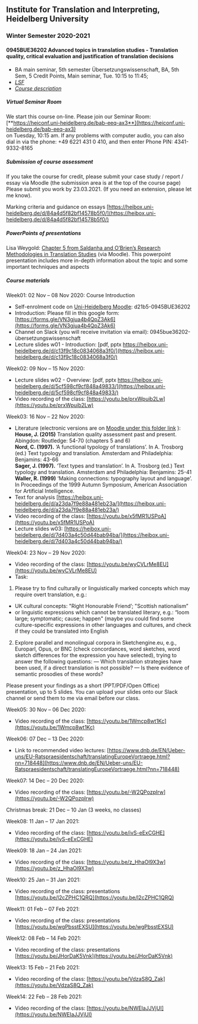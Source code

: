 ## Institute for Translation and Interpreting, Heidelberg University
### Winter Semester 2020-2021
#### 0945BUE36202 Advanced topics in translation studies - Translation quality, critical evaluation and justification of translation decisions
- BA main seminar, 5th semester Übersetzungswissenschaft, BA, 5th Sem, 5 Credit Points, Main seminar, Tue.	10:15 to 11:45;
- [*LSF*](https://lsf.uni-heidelberg.de/qisserver/rds?state=verpublish&status=init&vmfile=no&publishid=320587&moduleCall=webInfo&publishConfFile=webInfo&publishSubDir=veranstaltung)
- [*Course description*](../teach2020-21-WS.md#0945BUE36202)

##### Virtual Seminar Room

We start this course on-line. Please join our Seminar Room:  
[**https://heiconf.uni-heidelberg.de/bab-eeq-ax3**](https://heiconf.uni-heidelberg.de/bab-eeq-ax3)  
on Tuesday, 10:15 am. If any problems with computer audio, you can also dial in via the phone: +49 6221 431 0 410, and then enter Phone PIN: 4341-9332-8165

##### Submission of course assessment

If you take the course for credit, please submit your case study / report / essay via Moodle (the submission area is at the top of the course page)
Please submit you work by 23.03.2021. (If you need an extension, please let me know).

Marking criteria and guidance on essays [https://heibox.uni-heidelberg.de/d/84a4d5f82bf14578b5f0/](https://heibox.uni-heidelberg.de/d/84a4d5f82bf14578b5f0/)

##### PowerPoints of presentations

Lisa Weygold: [Chapter 5 from Saldanha and O’Brien’s Research Methodologies in Translation Studies](https://moodle.uni-heidelberg.de/pluginfile.php/434381/mod_folder/content/0/Participant-oriented%20Research_Weygold.pptx?forcedownload=1)  (via Moodle). This powerpoint presentation includes more in-depth information about the topic and some important techniques and aspects


##### Course materials

Week01: 02 Nov – 08 Nov 2020: Course Introduction  
- Self-enrolment code on [Uni-Heidelberg Moodle](https://moodle.uni-heidelberg.de/): d21b5-0945BUE36202
- Introduction: Please fill in this google form: [https://forms.gle/VN3gjua4b4QpZ3Ak6](https://forms.gle/VN3gjua4b4QpZ3Ak6)
- Channel on Slack (you will receive invitation via email): 0945bue36202-übersetzungswissenschaft
- Lecture slides w01 - Introduction: [pdf, pptx https://heibox.uni-heidelberg.de/d/c13f9c18c0834068a3f0/](https://heibox.uni-heidelberg.de/d/c13f9c18c0834068a3f0/)  

Week02: 09 Nov – 15 Nov 2020:
- Lecture slides w02 - Overview: [pdf, pptx https://heibox.uni-heidelberg.de/d/5cf598cf9cf848a49833/](https://heibox.uni-heidelberg.de/d/5cf598cf9cf848a49833/)  
- Video recording of the class: [https://youtu.be/prxWpuib2Lw](https://youtu.be/prxWpuib2Lw)  

Week03: 16 Nov – 22 Nov 2020:
- Literature (electronic versions are on [Moodle under this folder link](https://moodle.uni-heidelberg.de/mod/folder/view.php?id=229784) ):
**House, J. (2015)** Translation quality assessment past and present. Abingdon: Routledge: 54-70 (chapters 5 and 6)  
**Nord, C. (1997).** ‘A functional typology of translations’. In A. Trosborg (ed.) Text typology and translation. Amsterdam and Philadelphia: Benjamins: 43-66  
**Sager, J. (1997).** ‘Text types and translation’. In A. Trosborg (ed.) Text typology and translation. Amsterdam and Philadelphia: Benjamins: 25-41  
**Waller, R. (1999)** ‘Making connections: typography layout and language’. In Proceedings of the 1999 Autumn Symposium, American Association for Artificial Intelligence.  
- Text for analysis [https://heibox.uni-heidelberg.de/d/a23da7f9e88a481eb23a/](https://heibox.uni-heidelberg.de/d/a23da7f9e88a481eb23a/)
- Video recording of the class: [https://youtu.be/x5fMR1USPoA](https://youtu.be/x5fMR1USPoA)  
- Lecture slides w03: [https://heibox.uni-heidelberg.de/d/7d403a4c50d44bab94ba/](https://heibox.uni-heidelberg.de/d/7d403a4c50d44bab94ba/)

Week04: 23 Nov – 29 Nov 2020:
- Video recording of the class: [https://youtu.be/wyCVLrMe8EU](https://youtu.be/wyCVLrMe8EU)
- Task:

1. Please try to find culturally or linguistically marked concepts which may require overt translation, e.g.:
- UK cultural concepts: "Right Honourable Friend’; "Scottish nationalism”
- or linguistic expressions which cannot be translated literary, e.g.: “loom large; symptomatic; cause; happen"
	(maybe you could find some culture-specific expressions in other languages and cultures, and check if they could be translated into English

2. Explore parallel and monolingual corpora in Sketchengine.eu, e.g., Europarl, Opus, or BNC
(check concordances, word sketches, word sketch differences for the expression you have selected), trying to answer the following questions:
— Which translation strategies have been used, if a direct translation is not possible?
— Is there evidence of semantic prosodies of these words?

Please present your findings as a short (PPT/PDF/Open Office) presentation, up to 5 slides.
You can upload your slides onto our Slack channel or send them to me via email before our class.

Week05: 30 Nov – 06 Dec 2020:
- Video recording of the class: [https://youtu.be/1Wmcp8wt1Kc](https://youtu.be/1Wmcp8wt1Kc)

Week06: 07 Dec – 13 Dec 2020:
- Link to recommended video lectures: [https://www.dnb.de/EN/Ueber-uns/EU-Ratspraesidentschaft/translatingEuropeVortraege.html?nn=718448](https://www.dnb.de/EN/Ueber-uns/EU-Ratspraesidentschaft/translatingEuropeVortraege.html?nn=718448)

Week07: 14 Dec – 20 Dec 2020:
- Video recording of the class: [https://youtu.be/-W2QPozpIrw](https://youtu.be/-W2QPozpIrw)

Christmas break: 21 Dec – 10 Jan (3 weeks, no classes)  

Week08: 11 Jan – 17 Jan 2021:
- Video recording of the class: [https://youtu.be/ivS-eExCGHE](https://youtu.be/ivS-eExCGHE)

Week09: 18 Jan – 24 Jan 2021:
- Video recording of the class: [https://youtu.be/z_HhaOl9X3w](https://youtu.be/z_HhaOl9X3w)

Week10: 25 Jan – 31 Jan 2021:
- Video recording of the class: presentations [https://youtu.be/l2cZPHC1QRQ](https://youtu.be/l2cZPHC1QRQ)

Week11: 01 Feb – 07 Feb 2021:
- Video recording of the class: presentations [https://youtu.be/wgPbsstEXSU](https://youtu.be/wgPbsstEXSU)

Week12: 08 Feb – 14 Feb 2021:
- Video recording of the class: presentations [https://youtu.be/JHorDaK5Vnk](https://youtu.be/JHorDaK5Vnk)

Week13: 15 Feb – 21 Feb 2021:
- Video recording of the class: [https://youtu.be/VdzaS8Q_Zak](https://youtu.be/VdzaS8Q_Zak)

Week14: 22 Feb – 28 Feb 2021:
- Video recording of the class: [https://youtu.be/NWEIaJJVjUI](https://youtu.be/NWEIaJJVjUI)
